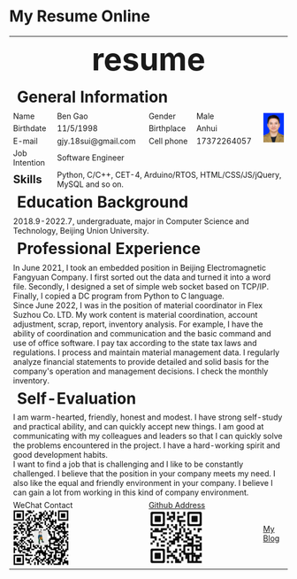 # My Resume Online

<div align="center">
<table align="center" width="600">
<!---resume--->
<tr>
<td colspan="6" align="center" style="font-size:4em;"><b>resume</b></td>
</tr>
<!---row1--->
<tr> 
<td colspan="6" style="font-size:2em;"><b>General Information</b></td>
</tr>
<!---row2--->
<tr> 
<td>Name</td>
<td>Ben Gao</td>
<td>Gender</td>
<td>Male</td>
<td colspan="2" rowspan="3"><img src="https://raw.githubusercontent.com/rx-ted/online-resume/main/img/my.png" width="100px"></td>
</tr>
<!---row3--->
<tr> 
<td>Birthdate</td>
<td>11/5/1998</td>
<td>Birthplace</td>
<td>Anhui</td>
</tr>
<!---row4--->
<tr> 
<td>E-mail</td>
<td>gjy.18sui@gmail.com</td>
<td>
Cell phone</td>
<td>17372264057</td>
</tr>
<!---row5--->
<tr> 
<td>Job Intention</td>
<td colspan="5">Software Engineer</td> 
</tr>
<!---row6--->
<tr> 
<td><b style="font-size:20px">Skills</b></td>
<td colspan="5">Python, C/C++, CET-4, Arduino/RTOS, HTML/CSS/JS/jQuery, MySQL and so on.</td> 
</tr>
<!---row7--->
<tr> 
<td colspan="6" style="font-size:2em;"><b>Education Background</b></td>
</tr>

<!---row8--->
<td colspan="6">2018.9-2022.7, undergraduate, major in Computer Science and Technology, Beijing Union University.</td>
<!---row9--->
<tr><td colspan="6" style="font-size:2em;"><b>Professional Experience</b></td></tr>
<!---row10--->
<td colspan="6">In June 2021, I took an embedded position in Beijing Electromagnetic Fangyuan Company. I first sorted out the data and turned it into a word file. Secondly, I designed a set of simple web socket based on TCP/IP. Finally, I copied a DC program from Python to C language.<br>
Since June 2022, I was in the position of material coordinator in Flex Suzhou Co. LTD. My work content is material coordination, account adjustment, scrap, report, inventory analysis. For example, I have the ability of coordination and communication and the basic command and use of office software. I pay tax according to the state tax laws and regulations. I process and maintain material management data. I regularly analyze financial statements to provide detailed and solid basis for the company's operation and management decisions. I check the monthly inventory.</td>
<!---row11--->
<tr><td colspan="6" style="font-size:2em;"><b>Self-Evaluation</b></td></tr>
<!---row10--->
<tr>
<td colspan="6">I am warm-hearted, friendly, honest and modest. I have strong self-study and practical ability, and can quickly accept new things. I am good at communicating with my colleagues and leaders so that I can quickly solve the problems encountered in the project. I have a hard-working spirit and good development habits. <br>
I want to find a job that is challenging and I like to be constantly challenged. I believe that the position in your company meets my need.  I also like the equal and friendly environment in your company. I believe I can gain a lot from working in this kind of company environment.  </td><tr>

<tr><td colspan="2">WeChat Contact<br><img src="https://raw.githubusercontent.com/rx-ted/online-resume/main/img/wechat.jpg" width="100"></td>
<td colspan="2"><a target="blank" href="https://github.com/rx-ted">Github Address</a><br><img src="https://raw.githubusercontent.com/rx-ted/online-resume/main/img/github.jpg" width="100"></td>
<td colspan="2"><a href="https://rx-ted.github.io/blog">My Blog</a></td> 
 </tr>
</table>
</div>
